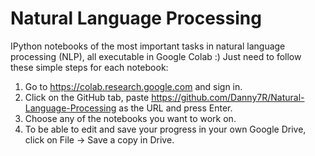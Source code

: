 # Natural Language Processing
IPython notebooks of the most important tasks in natural language processing (NLP), all executable in Google Colab :)
Just need to follow these simple steps for each notebook:
1. Go to https://colab.research.google.com and sign in.
2. Click on the GitHub tab, paste https://github.com/Danny7R/Natural-Language-Processing as the URL and press Enter.
3. Choose any of the notebooks you want to work on.
4. To be able to edit and save your progress in your own Google Drive, click on File -> Save a copy in Drive. 
